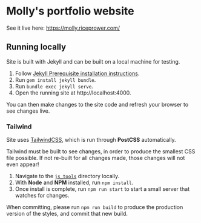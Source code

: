 # Molly's portfolio website

See it live here: https://molly.riceprower.com/

## Running locally

Site is built with Jekyll and can be built on a local machine for testing.

1. Follow [Jekyll Prerequisite installation instructions](https://jekyllrb.com/docs/installation/).
2. Run `gem install jekyll bundle`.
3. Run `bundle exec jekyll serve`.
4. Open the running site at http://localhost:4000.

You can then make changes to the site code and refresh your browser to see changes live.

### Tailwind

Site uses [TailwindCSS](https://tailwindcss.com), which is run through **PostCSS** automatically.

Tailwind must be built to see changes, in order to produce the smallest CSS file possible. If not re-built for all changes made, those changes will not even appear!

1. Navigate to the [`js_tools`](js_tools) directory locally.
2. With **Node** and **NPM** installed, run `npm install`.
3. Once install is complete, run `npm run start` to start a small server that watches for changes.

When committing, please run `npm run build` to produce the production version of the styles, and commit that new build.
